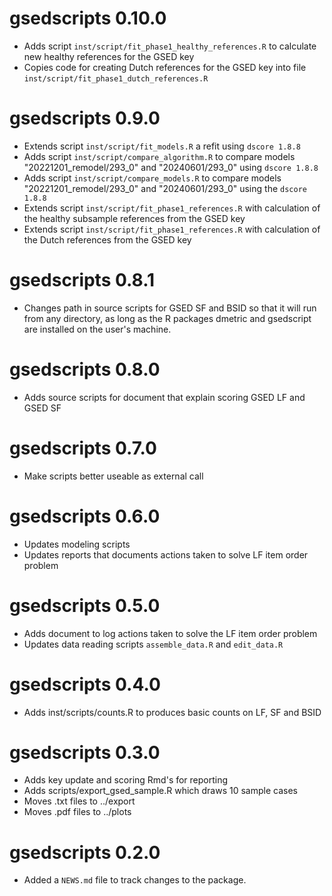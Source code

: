 # gsedscripts 0.10.0

* Adds script `inst/script/fit_phase1_healthy_references.R` to calculate new healthy references for the GSED key
* Copies code for creating Dutch references for the GSED key into file `inst/script/fit_phase1_dutch_references.R`

# gsedscripts 0.9.0

* Extends script `inst/script/fit_models.R` a refit using `dscore 1.8.8`
* Adds script `inst/script/compare_algorithm.R` to compare models "20221201_remodel/293_0" and "20240601/293_0" using `dscore 1.8.8`
* Adds script `inst/script/compare_models.R` to compare models "20221201_remodel/293_0" and "20240601/293_0" using the `dscore 1.8.8`
* Extends script `inst/script/fit_phase1_references.R` with calculation of the healthy subsample references from the GSED key
* Extends script `inst/script/fit_phase1_references.R` with calculation of the Dutch references from the GSED key

# gsedscripts 0.8.1

* Changes path in source scripts for GSED SF and BSID so that it will run from any directory, as long as the R packages dmetric and gsedscript are installed on the user's machine.

# gsedscripts 0.8.0

* Adds source scripts for document that explain scoring GSED LF and GSED SF

# gsedscripts 0.7.0

* Make scripts better useable as external call

# gsedscripts 0.6.0

* Updates modeling scripts
* Updates reports that documents actions taken to solve LF item order problem

# gsedscripts 0.5.0 

* Adds document to log actions taken to solve the LF item order problem
* Updates data reading scripts `assemble_data.R` and `edit_data.R`

# gsedscripts 0.4.0

* Adds inst/scripts/counts.R to produces basic counts on LF, SF and BSID

# gsedscripts 0.3.0

* Adds key update and scoring Rmd's for reporting
* Adds scripts/export_gsed_sample.R which draws 10 sample cases
* Moves .txt files to ../export
* Moves .pdf files to ../plots

# gsedscripts 0.2.0

* Added a `NEWS.md` file to track changes to the package.
